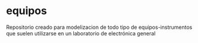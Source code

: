 # equipos
Repositorio creado para modelizacion de todo tipo de equipos-instrumentos que suelen utilizarse en un laboratorio de electrónica general
